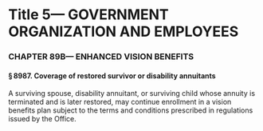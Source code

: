 
# Title 5— GOVERNMENT ORGANIZATION AND EMPLOYEES
### CHAPTER 89B— ENHANCED VISION BENEFITS
#### § 8987. Coverage of restored survivor or disability annuitants

A surviving spouse, disability annuitant, or surviving child whose annuity is terminated and is later restored, may continue enrollment in a vision benefits plan subject to the terms and conditions prescribed in regulations issued by the Office.
